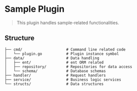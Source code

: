 # Sample Plugin

> This plugin handles sample-related functionalities.

## Structure

```plaintext
├── cmd/                    # Command line related code
│   └── plugin.go           # Plugin instance symbol
├── data/                   # Data handling
│   ├── ent/                # ent ORM related
│   ├── repository/         # Repositories for data access
│   └── schema/             # Database schemas
├── handler/                # Request handlers
├── service/                # Business logic services
└── structs/                # Data structures
